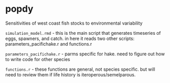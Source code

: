 # popdy
Sensitivities of west coast fish stocks to environmental variability 

`simulation_model.rmd` - this is the main script that generates timeseries of eggs, spawners, and catch. in here it reads two other scripts: parameters_pacifichake.r and functions.r

`parameters_pacifichake.r` - parms specific for hake. need to figure out how to write code for other species

`functions.r` - these functions are general, not species specific. but will need to review them if life history is iteroperous/semelparous. 
